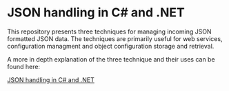 # JSON handling in C# and .NET

This repository presents three techniques for managing incoming JSON formatted JSON data. The techniques are primarily useful for web services, configuration managment and object configuration storage and retrieval.

A more in depth explanation of the three technique and their uses can be found here:

[JSON handling in C# and .NET](http://tech.42n.co/2016/11/15/json-for-configuration-2/)